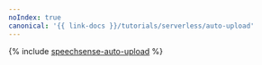 ```yaml
---
noIndex: true
canonical: '{{ link-docs }}/tutorials/serverless/auto-upload'
---
```


{% include [speechsense-auto-upload](../../_tutorials/serverless/auto-upload.md) %}